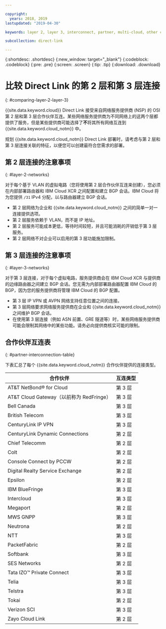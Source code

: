 ```yaml
---

copyright:
  years: 2018, 2019
lastupdated: "2019-04-30"

keywords: layer 2, layer 3, interconnect, partner, multi-cloud, other clouds, BGP, XCR

subcollection: direct-link

---
```


{:shortdesc: .shortdesc}
{:new_window: target="_blank"}
{:codeblock: .codeblock}
{:pre: .pre}
{:screen: .screen}
{:tip: .tip}
{:download: .download}

# 比较 Direct Link 的第 2 层和第 3 层连接
{: #comparing-layer-2-layer-3}

{{site.data.keyword.cloud}} Direct Link 接受来自网络服务提供商 (NSP) 的 OSI 第 2 层和第 3 层合作伙伴互连。某些网络服务提供商为不同网络上的这两个层都提供了服务，但是某些提供商可能选择了**不**将其所有网络互连到 {{site.data.keyword.cloud_notm}} 中。 

规划 {{site.data.keyword.cloud_notm}} Direct Link 部署时，请考虑与第 2 层和第 3 层连接关联的特征，以便您可以创建最符合您需求的部署。

## 第 2 层连接的注意事项
{: #layer-2-networks}

对于每个基于 VLAN 的虚拟电路（您将使用第 2 层合作伙伴互连来创建），您必须在内部部署路由器和 IBM Cloud XCR 之间配置和建立 BGP 会话。IBM Cloud 将为您提供 `/31` IPv4 分配，以与路由器建立 BGP 会话。

* 第 2 层网络为企业和 {{site.data.keyword.cloud_notm}} 之间的简单一对一连接提供选项。 
* 第 2 层服务依赖于 VLAN，而不是 IP 地址。 
* 第 2 层服务可能成本更低，等待时间较短，并且可能消耗的开销低于第 3 层服务。 
* 第 2 层网络不对企业可以启用的第 3 层功能施加限制。

## 第 3 层连接的注意事项
{: #layer-3-networks}

对于第 3 层连接，对于每个虚拟电路，服务提供商会在 IBM Cloud XCR 与提供商的边缘路由器之间建立 BGP 会话。您无需为内部部署路由器配置 IBM Cloud 的 BGP，因为您的服务提供商将管理 IBM Cloud 的 BGP 配置。

* 第 3 层 IP VPN 或 AVPN 网络支持任意位置之间的连接。 
* 第 3 层网络要求网络服务提供商在企业和 {{site.data.keyword.cloud_notm}} 之间维护 BGP 会话。 
* 在使用第 3 层连接（例如 ASN 前置、GRE 隧道等）时，某些网络服务提供商可能会限制其网络中的某些功能。请务必向提供商核实可能的限制。

## 合作伙伴互连表
{: #partner-interconnection-table}

下表汇总了每个 {{site.data.keyword.cloud_notm}} 合作伙伴提供的连接类型。 

|合作伙伴 | 互连类型 |  
|-------|-------|
| AT&T NetBond® for Cloud | 第 3 层|
|AT&T Cloud Gateway（以前称为 RedFringe）| 第 3 层|
|Bell Canada | 第 3 层| 
|British Telecom | 第 3 层| 
| CenturyLink IP VPN | 第 3 层| 
| CenturyLink Dynamic Connections |第 2 层| 
|Chief Telecomm|第 2 层|
|Colt |第 2 层| 
|Console Connect by PCCW |第 2 层|
| Digital Realty Service Exchange |第 2 层| 
|Epsilon|第 2 层| 
|IBM BlueFringe| 第 3 层| 
|Intercloud| 第 3 层|
|Megaport |第 2 层|
| MWS GNPP | 第 3 层|
| Neutrona |第 2 层|
|NTT| 第 3 层|
|PacketFabric |第 2 层|
|Softbank| 第 3 层|
|SES Networks|第 2 层|
| Tata IZO™ Private Connect  | 第 3 层| 
|Telia | 第 3 层|
|Telstra | 第 3 层|
| Tokai |第 2 层| 
| Verizon SCI| 第 3 层|
| Zayo Cloud Link |第 2 层|
